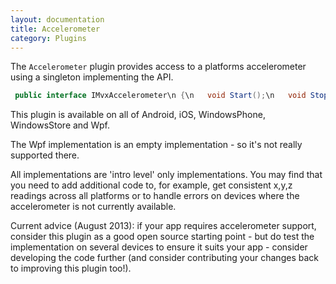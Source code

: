 ```yaml
---
layout: documentation
title: Accelerometer
category: Plugins
---
```

The `Accelerometer` plugin provides access to a platforms accelerometer using a singleton implementing the API.
```c# 
 public interface IMvxAccelerometer\n {\n   void Start();\n   void Stop();\n   bool Started { get; }\n   MvxAccelerometerReading LastReading { get; }\n   event EventHandler<MvxValueEventArgs<MvxAccelerometerReading>> ReadingAvailable;\n }",
```
This plugin is available on all of Android, iOS, WindowsPhone, WindowsStore and Wpf.

The Wpf implementation is an empty implementation - so it's not really supported there.

All implementations are 'intro level' only implementations. You may find that you need to add additional code to, for example, get consistent x,y,z readings across all platforms or to handle errors on devices where the accelerometer is not currently available.

Current advice (August 2013): if your app requires accelerometer support, consider this plugin as a good open source starting point - but do test the implementation on several devices to ensure it suits your app - consider developing the code further (and consider contributing your changes back to improving this plugin too!).